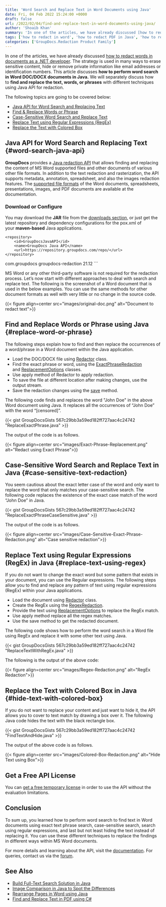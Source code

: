 ```yaml
---
title: 'Word Search and Replace Text in Word Documents using Java'
date: Fri, 04 Feb 2022 15:24:00 +0000
draft: false
url: /2022/02/04/find-and-replace-text-in-word-documents-using-java/
author: 'Shoaib Khan'
summary: 'In one of the articles, we have already discussed [how to redact words in documents as a .NET developer](https://blog.groupdocs.com/2021/08/04/find-and-replace-text-in-documents-using-csharp/). The strategy is used in many ways to erase sensitive content, hide or remove private information like email addresses or identification numbers. This article discusses **how to perform word search in Word DOC/DOCX documents in Java.** We will separately discuss how to **find and replace the text, words, or phrases** with different techniques using Java API for redaction.'
tags: ['how to redact in word', 'how to redact PDF in Java', 'how to redact Word in Java', 'Java Redaction API', 'Redact in Java']
categories: ['GroupDocs.Redaction Product Family']
---
```


In one of the articles, we have already discussed [how to redact words in documents as a .NET developer](https://blog.groupdocs.com/2021/08/04/find-and-replace-text-in-documents-using-csharp/). The strategy is used in many ways to erase sensitive content, hide or remove private information like email addresses or identification numbers. This article discusses **how to perform word search in Word DOC/DOCX documents in Java.** We will separately discuss how to **find and replace the text, words, or phrases** with different techniques using Java API for redaction.

The following topics are going to be covered below:

*   [Java API for Word Search and Replacing Text](#word-search-java-api)
*   [Find & Replace Words or Phrase](#replace-word-or-phrase)
*   [Case-Sensitive Word Search and Replace Text](#case-sensitive-text-redaction)
*   [Replace Text using Regular Expressions (RegEx)](#replace-text-using-regex)
*   [Replace the Text with Colored Box](#hide-text-with-colored-box)

## Java API for Word Search and Replacing Text {#word-search-java-api}

**GroupDocs** provides a [Java redaction API](https://products.groupdocs.com/redaction/java/) that allows finding and replacing the content of MS Word supported files and other documents of various other file formats. In addition to the text redaction and rasterization, the API supports metadata, annotation, spreadsheet, and also the images redaction features. The [supported file formats](https://docs.groupdocs.com/redaction/java/supported-document-formats/) of the Word documents, spreadsheets, presentations, images, and PDF documents are available at the documentation.

### Download or Configure

You may download the **JAR** file from the [downloads section](https://downloads.groupdocs.com/redaction), or just get the latest repository and dependency configurations for the pox.xml of your **maven-based** Java applications.

```
<repository>
	<id>GroupDocsJavaAPI</id>
	<name>GroupDocs Java API</name>
	<url>https://repository.groupdocs.com/repo/</url>
</repository>
``````
<dependency>
        <groupId>com.groupdocs</groupId>
        <artifactId>groupdocs-redaction</artifactId>
        <version>21.12</version> 
</dependency>
```

MS Word or any other third-party software is not required for the redaction process. Let’s now start with different approaches to deal with search and replace text. The following is the screenshot of a Word document that is used in the below examples. You can use the same methods for other document formats as well with very little or no change in the source code.



{{< figure align=center src="images/original-doc.png" alt="Document to redact text">}}


## Find and Replace Words or Phrase using Java {#replace-word-or-phrase}

The following steps explain how to find and then replace the occurrences of a word/phrase in a Word document within the Java application.

*   Load the DOC/DOCX file using [Redactor](https://apireference.groupdocs.com/redaction/java/com.groupdocs.redaction/Redactor) class.
*   Find the exact phrase or word, using the [ExactPhraseRedaction](https://apireference.groupdocs.com/redaction/java/com.groupdocs.redaction.redactions/ExactPhraseRedaction) and [ReplacementOptions](https://apireference.groupdocs.com/redaction/java/com.groupdocs.redaction.redactions/ReplacementOptions) classes.
*   Use apply method of Redactor to apply redaction.
*   To save the file at different location after making changes, use the output stream.
*   Save the redaction changes using the [save](https://apireference.groupdocs.com/redaction/java/com.groupdocs.redaction/Redactor#save(java.io.OutputStream,%20com.groupdocs.redaction.options.RasterizationOptions)) method.

The following code finds and replaces the word "John Doe" in the above Word document using Java. It replaces all the occurrences of “John Doe” with the word “\[censored\]”.

{{< gist GroupDocsGists 567c29bb3a59ed182ff727aac4c24742 "ReplaceExactPhrase.java" >}}

The output of the code is as follows.



{{< figure align=center src="images/Exact-Phrase-Replacement.png" alt="Redact using Exact Phrase">}}


## Case-Sensitive Word Search and Replace Text in Java {#case-sensitive-text-redaction}

You seem cautious about the exact letter case of the word and only want to replace the word that only matches your case-sensitive search. The following code replaces the existence of the exact case match of the word “John Doe” in Java.

{{< gist GroupDocsGists 567c29bb3a59ed182ff727aac4c24742 "ReplaceExactPhraseCaseSensitive.java" >}}

The output of the code is as follows.



{{< figure align=center src="images/Case-Sensitive-Exact-Phrase-Redaction.png" alt="Case sensitive redaction">}}


## Replace Text using Regular Expressions (RegEx) in Java {#replace-text-using-regex}

If you do not want to change the exact word but some pattern that exists in your document, you can use the Regular expressions. The following steps allow you to find and replace any pattern of text using regular expressions (RegEx) within your Java applications.

*   Load the document using [Redactor](https://apireference.groupdocs.com/redaction/java/com.groupdocs.redaction/Redactor) class.
*   Create the RegEx using the [RegexRedaction](https://apireference.groupdocs.com/redaction/java/com.groupdocs.redaction.redactions/RegexRedaction).
*   Provide the text using [ReplacementOptions](https://apireference.groupdocs.com/redaction/java/com.groupdocs.redaction.redactions/ReplacementOptions) to replace the RegEx match.
*   Use apply method replace all the regex matches.
*   Use the save method to get the redacted document.

The following code shows how to perform the word search in a Word file using RegEx and replace it with some other text using Java.

{{< gist GroupDocsGists 567c29bb3a59ed182ff727aac4c24742 "ReplaceTextWithRegEx.java" >}}

The following is the output of the above code:



{{< figure align=center src="images/Regex-Redaction.png" alt="RegEx Redaction">}}


## Replace the Text with Colored Box in Java {#hide-text-with-colored-box}

If you do not want to replace your content and just want to hide it, the API allows you to cover to text match by drawing a box over it. The following Java code hides the text with the black rectangle box.

{{< gist GroupDocsGists 567c29bb3a59ed182ff727aac4c24742 "FindTextAndHide.java" >}}

The output of the above code is as follows.



{{< figure align=center src="images/Colored-Box-Redaction.png" alt="Hide Text using Box">}}


## Get a Free API License

You can [get a free temporary license](https://purchase.groupdocs.com/temporary-license) in order to use the API without the evaluation limitations.

## Conclusion

To sum up, you learned how to perform word search to find text in Word documents using exact text phrase search, case-sensitive search, search using regular expressions, and last but not least hiding the text instead of replacing it. You can use these different techniques to replace the findings in different ways within MS Word documents.

For more details and learning about the API, visit the [documentation](https://docs.groupdocs.com/redaction). For queries, contact us via the [forum](https://forum.groupdocs.com/).

## See Also

*   [Build Full-Text Search Solution in Java](https://blog.groupdocs.com/2021/08/07/build-full-text-search-solution-in-java/)
*   [Image Comparison in Java to Spot the Differences](https://blog.groupdocs.com/2021/06/16/compare-images-in-java/)
*   [Rearrange Pages in Word using Java](https://blog.groupdocs.com/2022/03/01/move-word-pages-using-java/)
*   [Find and Replace Text in PDF using C#](https://blog.groupdocs.com/2022/02/19/find-and-replace-text-in-pdf-using-csharp/)




